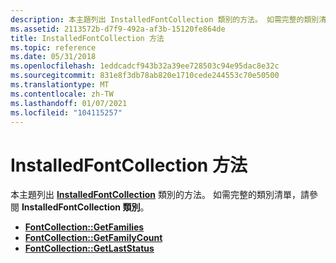 ```yaml
---
description: 本主題列出 InstalledFontCollection 類別的方法。 如需完整的類別清單，請參閱 InstalledFontCollection 類別。
ms.assetid: 2113572b-d7f9-492a-af3b-15120fe864de
title: InstalledFontCollection 方法
ms.topic: reference
ms.date: 05/31/2018
ms.openlocfilehash: 1eddcadcf943b32a39ee728503c94e95dac8e32c
ms.sourcegitcommit: 831e8f3db78ab820e1710cede244553c70e50500
ms.translationtype: MT
ms.contentlocale: zh-TW
ms.lasthandoff: 01/07/2021
ms.locfileid: "104115257"
---
```

# <a name="installedfontcollection-methods"></a>InstalledFontCollection 方法

本主題列出 [**InstalledFontCollection**](/windows/desktop/api/gdiplusheaders/nl-gdiplusheaders-installedfontcollection) 類別的方法。 如需完整的類別清單，請參閱 **InstalledFontCollection 類別**。

-   [**FontCollection::GetFamilies**](/windows/desktop/api/Gdiplusheaders/nf-gdiplusheaders-fontcollection-getfamilies)
-   [**FontCollection::GetFamilyCount**](/windows/desktop/api/Gdiplusheaders/nf-gdiplusheaders-fontcollection-getfamilycount)
-   [**FontCollection::GetLastStatus**](/windows/desktop/api/Gdiplusheaders/nf-gdiplusheaders-fontcollection-getlaststatus)

 

 



